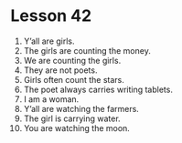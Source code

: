 # Lesson 42

1. Y’all are girls.
2. The girls are counting the money.
3. We are counting the girls.
4. They are not poets.
5. Girls often count the stars.
6. The poet always carries writing tablets.
7. I am a woman.
8. Y’all are watching the farmers.
9. The girl is carrying water.
10. You are watching the moon.
